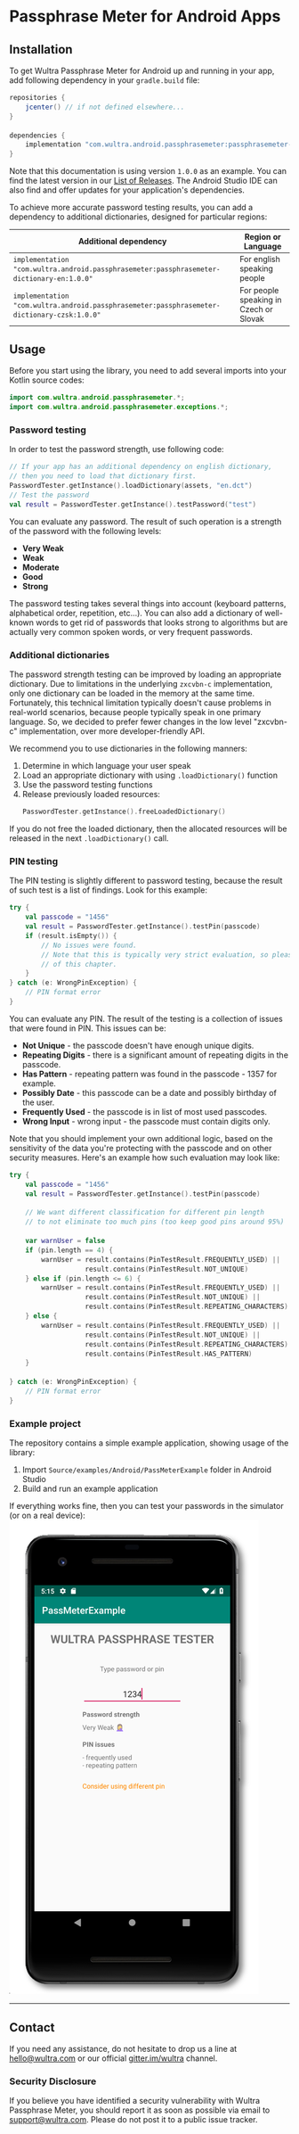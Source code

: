 # Passphrase Meter for Android Apps

## Installation 

To get Wultra Passphrase Meter for Android up and running in your app, add following dependency in your `gradle.build` file:

```groovy
repositories {
    jcenter() // if not defined elsewhere...
}

dependencies {
    implementation "com.wultra.android.passphrasemeter:passphrasemeter-core:1.0.0"
}
```
Note that this documentation is using version `1.0.0` as an example. You can find the latest version in our [List of Releases](https://github.com/wultra/passphrase-meter/releases). The Android Studio IDE can also find and offer updates for your application's dependencies.

To achieve more accurate password testing results, you can add a dependency to additional dictionaries, designed for particular regions:

| Additional dependency | Region or Language |
|----------------|--------------------|
| `implementation "com.wultra.android.passphrasemeter:passphrasemeter-dictionary-en:1.0.0"`   | For english speaking people |
| `implementation "com.wultra.android.passphrasemeter:passphrasemeter-dictionary-czsk:1.0.0"` | For people speaking in Czech or Slovak |


## Usage

Before you start using the library, you need to add several imports into your Kotlin source codes:

```kotlin
import com.wultra.android.passphrasemeter.*;
import com.wultra.android.passphrasemeter.exceptions.*;
```

### Password testing

In order to test the password strength, use following code:

```kotlin
// If your app has an additional dependency on english dictionary,  
// then you need to load that dictionary first.
PasswordTester.getInstance().loadDictionary(assets, "en.dct")
// Test the password
val result = PasswordTester.getInstance().testPassword("test")
```

You can evaluate any password. The result of such operation is a strength of the password with the following levels:

- **Very Weak**
- **Weak**
- **Moderate**
- **Good**
- **Strong**

The password testing takes several things into account (keyboard patterns, alphabetical order, repetition, etc...). You can also add a dictionary of well-known words to get rid of passwords that looks strong to algorithms but are actually very common spoken words, or very frequent passwords.

### Additional dictionaries

The password strength testing can be improved by loading an appropriate dictionary. Due to limitations in the underlying `zxcvbn-c` implementation, only one dictionary can be loaded in the memory at the same time. Fortunately, this technical limitation typically doesn't cause problems in real-world scenarios, because people typically speak in one primary language. So, we decided to prefer fewer changes in the low level "zxcvbn-c" implementation, over more developer-friendly API.

We recommend you to use dictionaries in the following manners:

1. Determine in which language your user speak
1. Load an appropriate dictionary with using `.loadDictionary()` function
1. Use the password testing functions
1. Release previously loaded resources:
   ```kotlin
   PasswordTester.getInstance().freeLoadedDictionary()
   ```

If you do not free the loaded dictionary, then the allocated resources will be released in the next `.loadDictionary()` call.


### PIN testing

The PIN testing is slightly different to password testing, because the result of such test is a list of findings. Look for this example:

```kotlin
try {
    val passcode = "1456"
    val result = PasswordTester.getInstance().testPin(passcode)
    if (result.isEmpty()) {
        // No issues were found. 
        // Note that this is typically very strict evaluation, so please read the rest
        // of this chapter. 
    }
} catch (e: WrongPinException) {
    // PIN format error
}
```

You can evaluate any PIN. The result of the testing is a collection of issues that were found in PIN. This issues can be:

- **Not Unique** - the passcode doesn't have enough unique digits.
- **Repeating Digits** - there is a significant amount of repeating digits in the passcode.
- **Has Pattern** - repeating pattern was found in the passcode - 1357 for example.
- **Possibly Date** - this passcode can be a date and possibly birthday of the user.
- **Frequently Used** - the passcode is in list of most used passcodes.
- **Wrong Input** - wrong input - the passcode must contain digits only.

Note that you should implement your own additional logic, based on the sensitivity of the data you're protecting with the passcode and on other security measures. Here's an example how such evaluation may look like:

```kotlin
try {
    val passcode = "1456"
    val result = PasswordTester.getInstance().testPin(passcode)
    
    // We want different classification for different pin length
    // to not eliminate too much pins (too keep good pins around 95%)
    
    var warnUser = false
    if (pin.length == 4) {
        warnUser = result.contains(PinTestResult.FREQUENTLY_USED) || 
                   result.contains(PinTestResult.NOT_UNIQUE)
    } else if (pin.length <= 6) {
        warnUser = result.contains(PinTestResult.FREQUENTLY_USED) || 
                   result.contains(PinTestResult.NOT_UNIQUE) || 
                   result.contains(PinTestResult.REPEATING_CHARACTERS)
    } else {
        warnUser = result.contains(PinTestResult.FREQUENTLY_USED) || 
                   result.contains(PinTestResult.NOT_UNIQUE) || 
                   result.contains(PinTestResult.REPEATING_CHARACTERS) || 
                   result.contains(PinTestResult.HAS_PATTERN)
    }

} catch (e: WrongPinException) {
    // PIN format error
}
```

### Example project

The repository contains a simple example application, showing usage of the library:

1. Import `Source/examples/Android/PassMeterExample` folder in Android Studio
1. Build and run an example application

If everything works fine, then you can test your passwords in the simulator (or on a real device):
![Android Example App](./images/android-tester.png)


---

## Contact

If you need any assistance, do not hesitate to drop us a line at [hello@wultra.com](mailto:hello@wultra.com) or our official [gitter.im/wultra](https://gitter.im/wultra) channel.

### Security Disclosure

If you believe you have identified a security vulnerability with Wultra Passphrase Meter, you should report it as soon as possible via email to [support@wultra.com](mailto:support@wultra.com). Please do not post it to a public issue tracker.